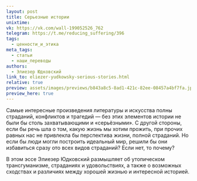 ```yaml
---
layout: post
title: Серьезные истории
unixtime: 
vk: https://vk.com/wall-199052526_762
telegram: https://t.me/reducing_suffering/396
tags:
  - ценности_и_этика
meta_tags:
  - статьи
  - наши_переводы
authors:
  - Элиезер Юдковский
link_to: eliezer-yudkowsky-serious-stories.html
relative: true
preview: assets/images/previews/b843a8c5-8ad1-421c-82ee-08457a4bf7fa.jpg
preview_here: true
---
```

Самые интересные произведения литературы и искусства полны страданий, конфликтов и трагедий — без этих элементов истории не были бы столь захватывающими и «серьёзными». С другой стороны, если бы речь шла о том, какую жизнь мы хотим прожить, при прочих равных нас не привлекла бы перспектива жизни, полной страданий. Но если бы люди могли построить идеальный мир, решили бы они избавиться сразу ото всех видов страданий? Если нет, то почему?

В этом эссе Элиезер Юдковский размышляет об утопическом трансгуманизме, страданиях и удовольствиях, а также о возможных сходствах и различиях между хорошей жизнью и интересной историей.

